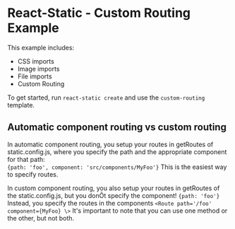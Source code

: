 # React-Static - Custom Routing Example

This example includes:
- CSS imports
- Image imports
- File imports
- Custom Routing

To get started, run `react-static create` and use the `custom-routing` template.

## Automatic component routing vs custom routing

In automatic component routing, you setup your routes in getRoutes of static.config.js, where you specify the path and the appropriate component for that path:  
```{path: 'foo', component: 'src/components/MyFoo'}``` This is the easiest way to specify routes.

In custom component routing, you also setup your routes in getRoutes of the static.config.js, but you donÕt specify the component! ```{path: 'foo'}``` Instead, you specify the routes in the components ```<Route path='/foo' component={MyFoo} \>```
It's important to note that you can use one method or the other, but not both. 
